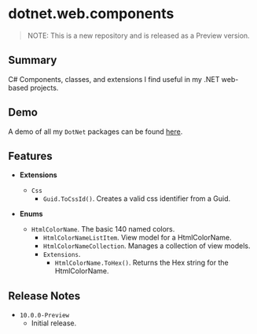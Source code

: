 # dotnet.web.components

> NOTE: This is a new repository and is released as a Preview version.

## Summary
C#  Components, classes, and extensions I find useful in my .NET web-based projects.

## Demo
A demo of all my `DotNet` packages can be found [here](https://github.com/marqdouj/dotnet.demo).

## Features
- **Extensions**
  - `Css`
    - `Guid.ToCssId()`. Creates a valid css identifier from a Guid.

- **Enums**
  - `HtmlColorName`. The basic 140 named colors.
    - `HtmlColorNameListItem`. View model for a HtmlColorName.
    - `HtmlColorNameCollection`. Manages a collection of view models.
    - `Extensions`.
      - `HtmlColorName.ToHex()`. Returns the Hex string for the HtmlColorName.

## Release Notes
- `10.0.0-Preview`
  - Initial release.
